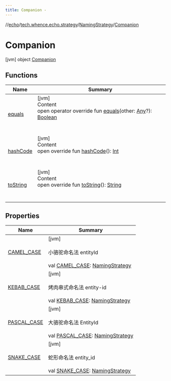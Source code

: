 ```yaml
---
title: Companion -
---
```

//[echo](../../../index.md)/[tech.whence.echo.strategy](../../index.md)/[NamingStrategy](../index.md)/[Companion](index.md)



# Companion  
 [jvm] object [Companion](index.md)   


## Functions  
  
|  Name|  Summary| 
|---|---|
| [equals](../../../tech.whence.echo.webclient.response.exception/-response-unrecognized-exception/index.md#kotlin/Any/equals/#kotlin.Any?/PointingToDeclaration/)| [jvm]  <br>Content  <br>open operator override fun [equals](../../../tech.whence.echo.webclient.response.exception/-response-unrecognized-exception/index.md#kotlin/Any/equals/#kotlin.Any?/PointingToDeclaration/)(other: [Any](https://kotlinlang.org/api/latest/jvm/stdlib/kotlin/-any/index.html)?): [Boolean](https://kotlinlang.org/api/latest/jvm/stdlib/kotlin/-boolean/index.html)  <br><br><br>
| [hashCode](../../../tech.whence.echo.webclient.response.exception/-response-unrecognized-exception/index.md#kotlin/Any/hashCode/#/PointingToDeclaration/)| [jvm]  <br>Content  <br>open override fun [hashCode](../../../tech.whence.echo.webclient.response.exception/-response-unrecognized-exception/index.md#kotlin/Any/hashCode/#/PointingToDeclaration/)(): [Int](https://kotlinlang.org/api/latest/jvm/stdlib/kotlin/-int/index.html)  <br><br><br>
| [toString](../../../tech.whence.echo.webclient.response.exception/-response-unrecognized-exception/index.md#kotlin/Any/toString/#/PointingToDeclaration/)| [jvm]  <br>Content  <br>open override fun [toString](../../../tech.whence.echo.webclient.response.exception/-response-unrecognized-exception/index.md#kotlin/Any/toString/#/PointingToDeclaration/)(): [String](https://kotlinlang.org/api/latest/jvm/stdlib/kotlin/-string/index.html)  <br><br><br>


## Properties  
  
|  Name|  Summary| 
|---|---|
| [CAMEL_CASE](index.md#tech.whence.echo.strategy/NamingStrategy.Companion/CAMEL_CASE/#/PointingToDeclaration/)|  [jvm] <br><br>小骆驼命名法 entityId<br><br>val [CAMEL_CASE](index.md#tech.whence.echo.strategy/NamingStrategy.Companion/CAMEL_CASE/#/PointingToDeclaration/): [NamingStrategy](../index.md)   <br>
| [KEBAB_CASE](index.md#tech.whence.echo.strategy/NamingStrategy.Companion/KEBAB_CASE/#/PointingToDeclaration/)|  [jvm] <br><br>烤肉串式命名法 entity-id<br><br>val [KEBAB_CASE](index.md#tech.whence.echo.strategy/NamingStrategy.Companion/KEBAB_CASE/#/PointingToDeclaration/): [NamingStrategy](../index.md)   <br>
| [PASCAL_CASE](index.md#tech.whence.echo.strategy/NamingStrategy.Companion/PASCAL_CASE/#/PointingToDeclaration/)|  [jvm] <br><br>大骆驼命名法 EntityId<br><br>val [PASCAL_CASE](index.md#tech.whence.echo.strategy/NamingStrategy.Companion/PASCAL_CASE/#/PointingToDeclaration/): [NamingStrategy](../index.md)   <br>
| [SNAKE_CASE](index.md#tech.whence.echo.strategy/NamingStrategy.Companion/SNAKE_CASE/#/PointingToDeclaration/)|  [jvm] <br><br>蛇形命名法 entity_id<br><br>val [SNAKE_CASE](index.md#tech.whence.echo.strategy/NamingStrategy.Companion/SNAKE_CASE/#/PointingToDeclaration/): [NamingStrategy](../index.md)   <br>

